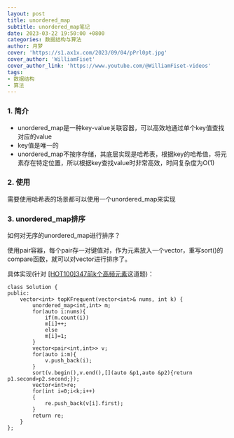 ```yaml
---
layout: post
title: unordered_map
subtitle: unordered_map笔记
date: 2023-03-22 19:50:00 +0800
categories: 数据结构与算法
author: 月梦
cover: 'https://s1.ax1x.com/2023/09/04/pPrl0pt.jpg'
cover_author: 'WilliamFiset'
cover_author_link: 'https://www.youtube.com/@WilliamFiset-videos'
tags: 
- 数据结构 
- 算法 
---
```


### 1. 简介
- unordered_map是一种key-value关联容器，可以高效地通过单个key值查找对应的value  
- key值是唯一的
- unordered_map不按序存储，其底层实现是哈希表，根据key的哈希值，将元素存在特定位置，所以根据key查找value时非常高效，时间复杂度为O(1)

### 2. 使用
需要使用哈希表的场景都可以使用一个unordered_map来实现  

### 3. unordered_map排序
如何对无序的unordered_map进行排序？  

使用pair容器，每个pair存一对键值对，作为元素放入一个vector，重写sort()的compare函数，就可以对vector进行排序了。  

具体实现(针对 [[HOT100]347前k个高频元素](https://ymiir.top/HOT100-347/)这道题)：  
```
class Solution {
public:
    vector<int> topKFrequent(vector<int>& nums, int k) {
        unordered_map<int,int> m;
        for(auto i:nums){
            if(m.count(i))
            m[i]++;
            else
            m[i]=1;
        }
        vector<pair<int,int>> v;
        for(auto i:m){
            v.push_back(i);
        }
        sort(v.begin(),v.end(),[](auto &p1,auto &p2){return p1.second>p2.second;});
        vector<int>re;
        for(int i=0;i<k;i++)
        {
            re.push_back(v[i].first);
        }
        return re;
    }
};
```
